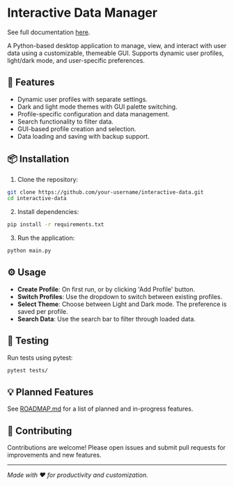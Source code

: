 # Interactive Data Manager

See full documentation [here](docs/README.md).

A Python-based desktop application to manage, view, and interact with user data using a customizable, themeable GUI. Supports dynamic user profiles, light/dark mode, and user-specific preferences.

## 🚀 Features

- Dynamic user profiles with separate settings.
- Dark and light mode themes with GUI palette switching.
- Profile-specific configuration and data management.
- Search functionality to filter data.
- GUI-based profile creation and selection.
- Data loading and saving with backup support.

## 📦 Installation

1. Clone the repository:
```bash
git clone https://github.com/your-username/interactive-data.git
cd interactive-data
```

2. Install dependencies:
```bash
pip install -r requirements.txt
```

3. Run the application:
```bash
python main.py
```

## ⚙ Usage

- **Create Profile**: On first run, or by clicking 'Add Profile' button.
- **Switch Profiles**: Use the dropdown to switch between existing profiles.
- **Select Theme**: Choose between Light and Dark mode. The preference is saved per profile.
- **Search Data**: Use the search bar to filter through loaded data.

## 🧪 Testing

Run tests using pytest:
```bash
pytest tests/
```

## 💡 Planned Features

See [ROADMAP.md](./ROADMAP.md) for a list of planned and in-progress features.

## 🤝 Contributing

Contributions are welcome! Please open issues and submit pull requests for improvements and new features.

---

_Made with ❤️ for productivity and customization._
